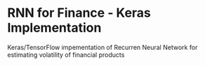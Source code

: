 # RNN for Finance - Keras Implementation

Keras/TensorFlow impementation of Recurren Neural Network for estimating volatility of financial products
